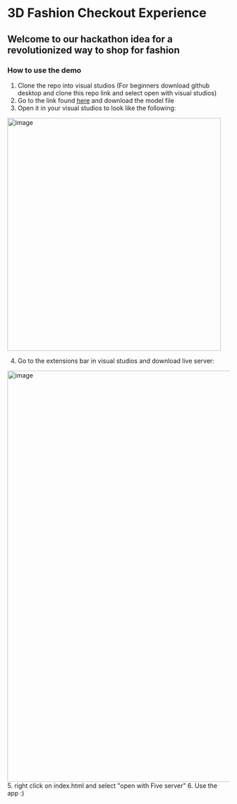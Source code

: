 # 3D Fashion Checkout Experience
## Welcome to our hackathon idea for a revolutionized way to shop for fashion
### How to use the demo
1. Clone the repo into visual studios (For beginners download github desktop and clone this repo link and select open with visual studios)
2. Go to the link found [here](https://drive.google.com/file/d/1zivycQE05tWecGXHPDdi98IWJmJwG5JJ/view?usp=sharing) and download the model file
3. Open it in your visual studios to look like the following:

<img width="484" height="528" alt="image" src="https://github.com/user-attachments/assets/773cdaf2-ccc7-41fe-848b-0d296c0765b9" />

4. Go to the extensions bar in visual studios and download live server:
<img width="1736" height="932" alt="image" src="https://github.com/user-attachments/assets/9d227ad9-54f7-4398-b2da-32e94c97c9e6" />
5. right click on index.html and select "open with Five server"
6. Use the app :)


